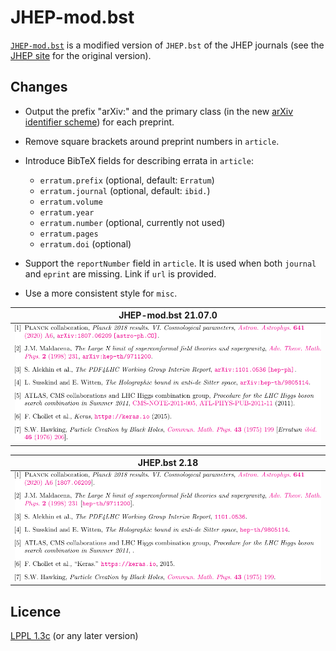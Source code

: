 JHEP-mod.bst
============

[`JHEP-mod.bst`](https://raw.githubusercontent.com/tueda/JHEP-mod.bst/v21.07.0/JHEP-mod.bst)
is a modified version of `JHEP.bst` of the JHEP journals
(see the [JHEP site](https://jhep.sissa.it/jhep/help/JHEP_TeXclass.jsp) for the original version).


Changes
-------

- Output the prefix "arXiv:" and the primary class
  (in the new [arXiv identifier scheme](https://arxiv.org/help/arxiv_identifier))
  for each preprint.

- Remove square brackets around preprint numbers in `article`.

- Introduce BibTeX fields for describing errata in `article`:
  - `erratum.prefix` (optional, default: `Erratum`)
  - `erratum.journal` (optional, default: `ibid.`)
  - `erratum.volume`
  - `erratum.year`
  - `erratum.number` (optional, currently not used)
  - `erratum.pages`
  - `erratum.doi` (optional)

- Support the `reportNumber` field in `article`. It is used when both `journal`
  and `eprint` are missing. Link if `url` is provided.

- Use a more consistent style for `misc`.

| JHEP-mod.bst 21.07.0                            |
| ----------------------------------------------- |
| ![demo-JHEP-mod](docs/images/demo-JHEP-mod.png) |

| JHEP.bst 2.18                                   |
| ----------------------------------------------- |
| ![demo-JHEP](docs/images/demo-JHEP.png)         |


Licence
-------
[LPPL 1.3c](LICENSE) (or any later version)

